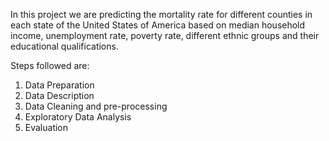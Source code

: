 In this project we are predicting the mortality rate for different counties in each state of the United States of America based on median household income, unemployment rate, 
poverty rate, different ethnic groups and their educational qualifications.

Steps followed are:
1. Data Preparation
2. Data Description
3. Data Cleaning and pre-processing
4. Exploratory Data Analysis
5. Evaluation
